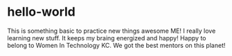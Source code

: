 # hello-world
This is something basic to practice new things awesome ME!
I really love learning new stuff. It keeps my braing energized and happy!
Happy to belong to Women In Technology KC. We got the best mentors on this planet!
